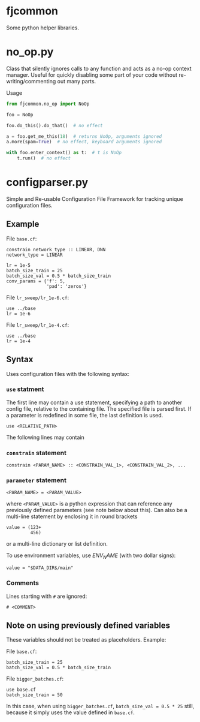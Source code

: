 # fjcommon

Some python helper libraries.

# no_op.py

Class that silently ignores calls to any function and acts as a no-op context manager. Useful for quickly disabling 
some part of your code without 
re-writing/commenting out many parts.

Usage

```python
from fjcommon.no_op import NoOp

foo = NoOp

foo.do_this().do_that()  # no effect

a = foo.get_me_this(18)  # returns NoOp, arguments ignored
a.more(spam=True)  # no effect, keyboard arguments ignored

with foo.enter_context() as t:  # t is NoOp
    t.run()  # no effect                                
```

# configparser.py

Simple and Re-usable Configuration File Framework for tracking unique configuration files.

## Example

File `base.cf`:
```
constrain network_type :: LINEAR, DNN
network_type = LINEAR

lr = 1e-5
batch_size_train = 25
batch_size_val = 0.5 * batch_size_train
conv_params = {'f': 5,
               'pad': 'zeros'}
```

File `lr_sweep/lr_1e-6.cf`:
```
use ../base
lr = 1e-6
```

File `lr_sweep/lr_1e-4.cf`:
```
use ../base
lr = 1e-4
```

## Syntax

Uses configuration files with the following syntax:

###   `use` statment
The first line may contain a use statement, specifying a path to another config file, relative to the containing
file. The specified file is parsed first. If a parameter is redefined in some file, the last definition is used.

```
use <RELATIVE_PATH>
```

The following lines may contain

###  `constrain` statement
```
constrain <PARAM_NAME> :: <CONSTRAIN_VAL_1>, <CONSTRAIN_VAL_2>, ...
```

###  `parameter` statement
```
<PARAM_NAME> = <PARAM_VALUE>
```
where `<PARAM_VALUE>` is a python expression that can reference any previously defined parameters (see note below about this). Can also be a multi-line statement by enclosing it in round brackets
```
value = (123+
         456)
```
or a multi-line dictionary or list definition.

To use environment variables, use $ENV_NAME$ (with two dollar signs):
```
value = "$DATA_DIR$/main"
```
        
###  Comments
Lines starting with `#` are ignored:
```
# <COMMENT>
```

## Note on using previously defined variables

These variables should not be treated as placeholders. Example:

File `base.cf`:
```
batch_size_train = 25
batch_size_val = 0.5 * batch_size_train
```
File `bigger_batches.cf`:
```
use base.cf
batch_size_train = 50
```
In this case, when using `bigger_batches.cf`, `batch_size_val = 0.5 * 25` still, because it simply uses the value defined
in `base.cf`.
